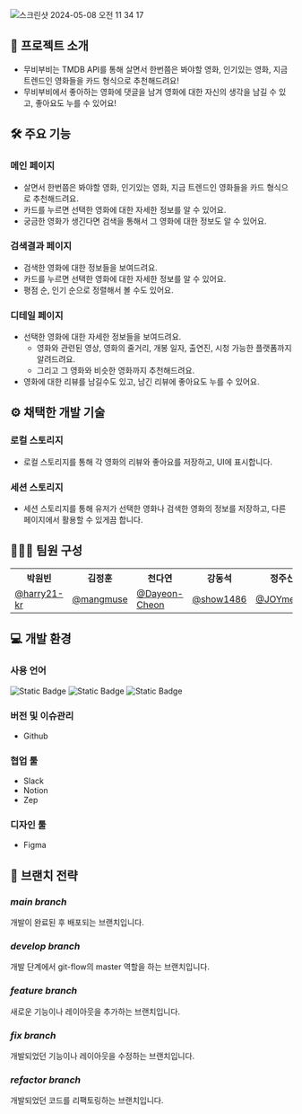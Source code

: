 ![스크린샷 2024-05-08 오전 11 34 17](https://github.com/harry21-kr/undefined/assets/119783002/1bd5df0b-c82d-464d-9e34-1f676fcd4ad5)

## 📢 프로젝트 소개

- 무비부비는 TMDB API를 통해 살면서 한번쯤은 봐야할 영화, 인기있는 영화, 지금 트렌드인 영화들을 카드 형식으로 추천해드려요!
- 무비부비에서 좋아하는 영화에 댓글을 남겨 영화에 대한 자신의 생각을 남길 수 있고, 좋아요도 누를 수 있어요!

## 🛠️ 주요 기능

### 메인 페이지

- 살면서 한번쯤은 봐야할 영화, 인기있는 영화, 지금 트렌드인 영화들을 카드 형식으로 추천해드려요.   
- 카드를 누르면 선택한 영화에 대한 자세한 정보를 알 수 있어요.   
- 궁금한 영화가 생긴다면 검색을 통해서 그 영화에 대한 정보도 알 수 있어요.

### 검색결과 페이지

- 검색한 영화에 대한 정보들을 보여드려요.
- 카드를 누르면 선택한 영화에 대한 자세한 정보를 알 수 있어요.
- 평점 순, 인기 순으로 정렬해서 볼 수도 있어요.

### 디테일 페이지

- 선택한 영화에 대한 자세한 정보들을 보여드려요.
  - 영화와 관련된 영상, 영화의 줄거리, 개봉 일자, 출연진, 시청 가능한 플랫폼까지 알려드려요.
  - 그리고 그 영화와 비슷한 영화까지 추천해드려요.
- 영화에 대한 리뷰를 남길수도 있고, 남긴 리뷰에 좋아요도 누를 수 있어요.

## ⚙️ 채택한 개발 기술

### 로컬 스토리지

- 로컬 스토리지를 통해 각 영화의 리뷰와 좋아요를 저장하고, UI에 표시합니다.

### 세션 스토리지

- 세션 스토리지를 통해 유저가 선택한 영화나 검색한 영화의 정보를 저장하고, 다른 페이지에서 활용할 수 있게끔 합니다.

## 🙋🏻‍♂️ 팀원 구성

<table>
    <tr>
      <th>박원빈</th>
      <th>김정훈</th>
      <th>천다연</th>
      <th>강동석</th>
      <th>정주신</th>
    </tr>
  <tr>
    <td><a href="https://github.com/harry21-kr" target="_blank">@harry21-kr</a></td>
    <td><a href="https://github.com/mangmuse" target="_blank">@mangmuse</a></td>
    <td><a href="https://github.com/Dayeon-Cheon" target="_blank">@Dayeon-Cheon</a></td>
    <td><a href="https://github.com/show1486" target="_blank">@show1486</a></td>
    <td><a href="https://github.com/JOYmet33/-.git" target="_blank">@JOYmet33</a></td>
  </tr>
</table>

## 💻  개발 환경

### 사용 언어

![Static Badge](https://img.shields.io/badge/html5-E34F26?style=for-the-badge&logo=html5&logoColor=white)
![Static Badge](https://img.shields.io/badge/css-1572B6?style=for-the-badge&logo=css3&logoColor=white)
![Static Badge](https://img.shields.io/badge/javascript-F7DF1E?style=for-the-badge&logo=javascript&logoColor=black)

### 버전 및 이슈관리

- Github

### 협업 툴

- Slack
- Notion
- Zep

### 디자인 툴

- Figma

## 🎋 브랜치 전략

### *main branch*

개발이 완료된 후 배포되는 브랜치입니다.

### *develop branch*

개발 단계에서 git-flow의 master 역할을 하는 브랜치입니다.

### *feature branch*

새로운 기능이나 레이아웃을 추가하는 브랜치입니다.

### *fix branch*

개발되었던 기능이나 레이아웃을 수정하는 브랜치입니다.

### *refactor branch*

개발되었던 코드를 리팩토링하는 브랜치입니다.
